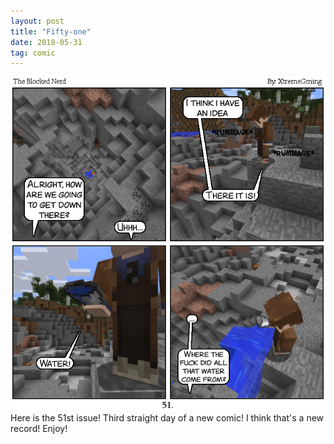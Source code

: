```yaml
---
layout: post
title: "Fifty-one"
date: 2018-05-31
tag: comic
---
```

<img src="/comics/comic51.png" alt="51" class="inline" />
Here is the 51st issue! Third straight day of a new comic! I think that's a new record!
Enjoy!
